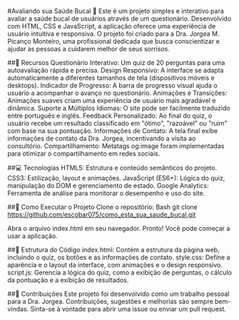 #Avaliando sua Saúde Bucal 🦷
Este é um projeto simples e interativo para avaliar a saúde bucal de usuários através de um questionário. Desenvolvido com HTML, CSS e JavaScript, a aplicação oferece uma experiência de usuário intuitiva e responsiva. O projeto foi criado para a Dra. Jorgea M. Picanço Monteiro, uma profissional dedicada que busca conscientizar e ajudar as pessoas a cuidarem melhor de seus sorrisos.

##🌟 Recursos
Questionário Interativo: Um quiz de 20 perguntas para uma autoavaliação rápida e precisa.
Design Responsivo: A interface se adapta automaticamente a diferentes tamanhos de tela (dispositivos móveis e desktops).
Indicador de Progresso: A barra de progresso visual ajuda o usuário a acompanhar o avanço no questionário.
Animações e Transições: Animações suaves criam uma experiência de usuário mais agradável e dinâmica.
Suporte a Múltiplos Idiomas: O site pode ser facilmente traduzido entre português e inglês.
Feedback Personalizado: Ao final do quiz, o usuário recebe um resultado classificado em "ótimo", "razoável" ou "ruim" com base na sua pontuação.
Informações de Contato: A tela final exibe informações de contato da Dra. Jorgea, incentivando a visita ao consultório.
Compartilhamento: Metatags og:image foram implementadas para otimizar o compartilhamento em redes sociais.

##💻 Tecnologias
HTML5: Estrutura e conteúdo semânticos do projeto.
CSS3: Estilização, layout e animações.
JavaScript (ES6+): Lógica do quiz, manipulação do DOM e gerenciamento de estado.
Google Analytics: Ferramenta de análise para monitorar o desempenho e uso do site.

##🚀 Como Executar o Projeto
Clone o repositório:
Bash
git clone https://github.com/escobar075/como_esta_sua_saude_bucal.git


Abra o arquivo index.html em seu navegador.
Pronto! Você pode começar a usar a aplicação.

##🔧 Estrutura do Código
index.html: Contém a estrutura da página web, incluindo o quiz, os botões e as informações de contato.
style.css: Define a aparência e o layout da interface, com animações e o design responsivo.
script.js: Gerencia a lógica do quiz, como a exibição de perguntas, o cálculo da pontuação e a exibição de resultados.

##🤝 Contribuições
Este projeto foi desenvolvido como um trabalho pessoal para a Dra. Jorgea. Contribuições, sugestões e melhorias são sempre bem-vindas. Sinta-se à vontade para abrir uma issue ou enviar um pull request.

